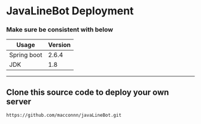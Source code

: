# JavaLineBot Deployment


### Make sure be consistent with below

Usage |  Version
---- | ----
Spring boot | 2.6.4      
JDK    |   1.8

***

## Clone this source code to deploy your own server

```
https://github.com/macconnn/javaLineBot.git
```





